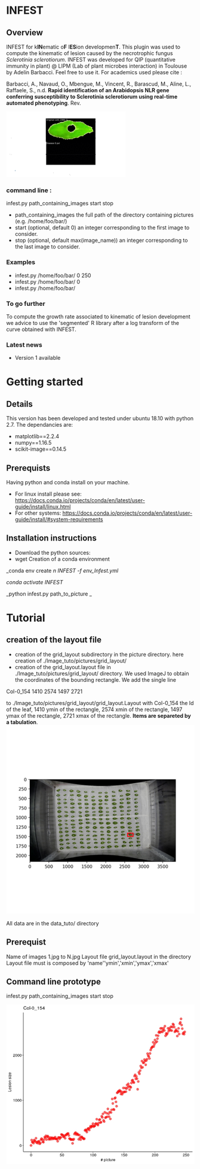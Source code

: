 
# INFEST
## Overview
INFEST for k**IN**ematic o**F** l**ES**ion developmen**T**. This plugin was used to compute the kinematic of lesion caused by the necrotrophic fungus _Sclerotinia sclerotiorum_. INFEST was developed for QIP (quantitative immunity in plant) @ LIPM (Lab of plant microbes interaction) in Toulouse by Adelin Barbacci. Feel free to use it.
For academics used please cite :

Barbacci, A., Navaud, O., Mbengue, M., Vincent, R., Barascud, M., Aline, L., Raffaele, S., n.d. **Rapid identification of an Arabidopsis NLR gene conferring susceptibility to Sclerotinia sclerotiorum using real-time automated phenotyping**. Rev.

![Kinematic of lesion development for the leaf 'Col-0_154'](https://github.com/A02l01/d/blob/master/d/inf.gif)


### command line :

infest.py path_containing_images start stop
- path_containing_images the full path of the directory containing pictures (e.g. /home/foo/bar/)
- start (optional, default 0) an integer corresponding to the first image to consider.
- stop (optional, default max(image_name)) an integer corresponding to the last image to consider.

### Examples
- infest.py /home/foo/bar/ 0 250
- infest.py /home/foo/bar/ 0
- infest.py /home/foo/bar/


### To go further
To compute the growth rate associated to kinematic of lesion development we advice to use the 'segmented' R library after a log transform of the curve obtained with INFEST.
### Latest news
- Version 1 available

# Getting started
## Details
This version has been developed and tested under ubuntu 18.10 with python 2.7. The dependancies are:
- matplotlib==2.2.4
- numpy==1.16.5
- scikit-image==0.14.5

## Prerequists
Having python and conda install on your machine.
- For linux install please see: https://docs.conda.io/projects/conda/en/latest/user-guide/install/linux.html
- For other systems: https://docs.conda.io/projects/conda/en/latest/user-guide/install/#system-requirements
## Installation instructions
- Download the python sources:
- wget
Creation of a conda environment

_conda env create _n INFEST -f env_Infest.yml_

_conda activate INFEST_

_python infest.py path_to_picture _



# Tutorial
## creation of the layout file
- creation of the grid_layout subdirectory in the picture directory. here creation of ./Image_tuto/pictures/grid_layout/
- creation of the grid_layout.layout file in ./Image_tuto/pictures/grid_layout/ directory. We used ImageJ to obtain the coordinates of the bounding rectangle. We add the single line

Col-0_154       1410    2574    1497    2721

to ./Image_tuto/pictures/grid_layout/grid_layout.Layout
with Col-0_154 the Id of the leaf, 1410 ymin of the rectangle, 2574 xmin of the rectangle, 1497 ymax of the rectangle, 2721 xmax of the rectangle. **Items are separeted by a tabulation**.
![Col-0_254 leaf](https://github.com/A02l01/tuto/blob/master/data_tuto/pictures/grid_layout/panel.jpg)


All data are in the data_tuto/ directory

## Prerequist
Name of images 1.jpg to N.jpg
Layout file grid_layout.layout in the directory
Layout file must is composed by 'name'<tab>'ymin','xmin','ymax','xmax'
## Command line prototype
infest.py path_containing_images start stop


![Kinematic of lesion development for the leaf 'Col-0_154'](https://github.com/A02l01/tuto/blob/master/data_tuto/results/results.jpeg)
